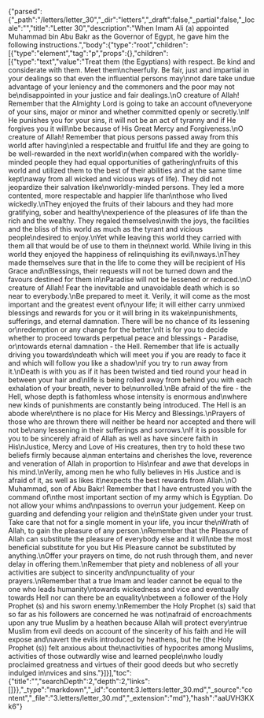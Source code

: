{"parsed":{"_path":"/letters/letter_30","_dir":"letters","_draft":false,"_partial":false,"_locale":"","title":"Letter 30","description":"When Imam Ali (a) appointed Muhammad bin Abu Bakr as the Governor of Egypt, he gave him the following instructions.","body":{"type":"root","children":[{"type":"element","tag":"p","props":{},"children":[{"type":"text","value":"Treat them (the Egyptians) with respect. Be kind and considerate with them. Meet them\ncheerfully. Be fair, just and impartial in your dealings so that even the influential persons may\nnot dare take undue advantage of your leniency and the commoners and the poor may not be\ndisappointed in your justice and fair dealings.\nO creature of Allah! Remember that the Almighty Lord is going to take an account of\neveryone of your sins, major or minor and whether committed openly or secretly.\nIf He punishes you for your sins, it will not be an act of tyranny and if He forgives you it will\nbe because of His Great Mercy and Forgiveness.\nO creature of Allah! Remember that pious persons passed away from this world after having\nled a respectable and fruitful life and they are going to be well-rewarded in the next world\n(when compared with the worldly-minded people they had equal opportunities of gathering\nfruits of this world and utilized them to the best of their abilities and at the same time kept\naway from all wicked and vicious ways of life). They did not jeopardize their salvation like\nworldly-minded persons. They led a more contented, more respectable and happier life than\nthose who lived wickedly.\nThey enjoyed the fruits of their labours and they had more gratifying, sober and healthy\nexperience of the pleasures of life than the rich and the wealthy. They regaled themselves\nwith the joys, the facilities and the bliss of this world as much as the tyrant and vicious people\ndesired to enjoy.\nYet while leaving this world they carried with them all that would be of use to them in the\nnext world. While living in this world they enjoyed the happiness of relinquishing its evil\nways.\nThey made themselves sure that in the life to come they will be recipient of His Grace and\nBlessings, their requests will not be turned down and the favours destined for them in\nParadise will not be lessened or reduced.\nO creature of Allah! Fear the inevitable and unavoidable death which is so near to everybody.\nBe prepared to meet it. Verily, it will come as the most important and the greatest event of\nyour life; it will either carry unmixed blessings and rewards for you or it will bring in its wake\npunishments, sufferings, and eternal damnation. There will be no chance of its lessening or\nredemption or any change for the better.\nIt is for you to decide whether to proceed towards perpetual peace and blessings - Paradise, or\ntowards eternal damnation - the Hell. Remember that life is actually driving you towards\ndeath which will meet you if you are ready to face it and which will follow you like a shadow\nif you try to run away from it.\nDeath is with you as if it has been twisted and tied round your head in between your hair and\nlife is being rolled away from behind you with each exhalation of your breath, never to be\nunrolled.\nBe afraid of the fire - the Hell, whose depth is fathomless whose intensity is enormous and\nwhere new kinds of punishments are constantly being introduced. The Hell is an abode where\nthere is no place for His Mercy and Blessings.\nPrayers of those who are thrown there will neither be heard nor accepted and there will not be\nany lessening in their sufferings and sorrows.\nIf it is possible for you to be sincerely afraid of Allah as well as have sincere faith in His\nJustice, Mercy and Love of His creatures, then try to hold these two beliefs firmly because a\nman entertains and cherishes the love, reverence and veneration of Allah in proportion to His\nfear and awe that develops in his mind.\nVerily, among men he who fully believes in His Justice and is afraid of it, as well as likes it\nexpects the best rewards from Allah.\nO Muhammad, son of Abu Bakr! Remember that I have entrusted you with the command of\nthe most important section of my army which is Egyptian. Do not allow your whims and\npassions to overrun your judgement. Keep on guarding and defending your religion and the\nState given under your trust. Take care that not for a single moment in your life, you incur the\nWrath of Allah, to gain the pleasure of any person.\nRemember that the Pleasure of Allah can substitute the pleasure of everybody else and it will\nbe the most beneficial substitute for you but His Pleasure cannot be substituted by anything.\nOffer your prayers on time, do not rush through them, and never delay in offering them.\nRemember that piety and nobleness of all your activities are subject to sincerity and\npunctuality of your prayers.\nRemember that a true Imam and leader cannot be equal to the one who leads humanity\ntowards wickedness and vice and eventually towards Hell nor can there be an equality\nbetween a follower of the Holy Prophet (s) and his sworn enemy.\nRemember the Holy Prophet (s) said that so far as his followers are concerned he was not\nafraid of encroachments upon any true Muslim by a heathen because Allah will protect every\ntrue Muslim from evil deeds on account of the sincerity of his faith and He will expose and\navert the evils introduced by heathens, but he (the Holy Prophet (s)) felt anxious about the\nactivities of hypocrites among Muslims, activities of those outwardly wise and learned people\nwho loudly proclaimed greatness and virtues of their good deeds but who secretly indulged in\nvices and sins."}]}],"toc":{"title":"","searchDepth":2,"depth":2,"links":[]}},"_type":"markdown","_id":"content:3.letters:letter_30.md","_source":"content","_file":"3.letters/letter_30.md","_extension":"md"},"hash":"aaUVH3KXk6"}